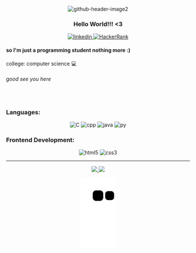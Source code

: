 <div align="center">

![github-header-image2](https://user-images.githubusercontent.com/85363903/170894512-3c9033e5-373d-4c13-a3d0-8c7a74bc0d08.png)
  
</div>
<div align="center">
  
  <h3>
    Hello World!!! <3
  </h3>
  
</div>
 <div align="center">
  <a href="https://www.linkedin.com/in/rodrigo-felix-221317213">
    <img src="https://cdn.jsdelivr.net/gh/devicons/devicon/icons/linkedin/linkedin-original.svg" alt="linkedin" width="25" />
  </a>
   
  <a href="https://www.hackerrank.com/FelixClone">
    <img src="https://user-images.githubusercontent.com/85363903/171300691-127eca99-a276-4a15-9729-c7f3918f5b54.png" alt="HackerRank" width="25" />
  </a>
 </div>


#### so I'm just a programming student nothing more :)

college: computer science :computer:
###### good see you here 
 <br>
 
<h3>Languages: </h3>
<div align="center">
  <img src="https://cdn.jsdelivr.net/gh/devicons/devicon/icons/c/c-plain.svg" alt="C" width="35">
  <img src="https://cdn.jsdelivr.net/gh/devicons/devicon/icons/cplusplus/cplusplus-plain.svg" alt="cpp" width="35">
  <img src="https://cdn.jsdelivr.net/gh/devicons/devicon/icons/java/java-plain.svg" alt="java" width="35">
  <img src="https://cdn.jsdelivr.net/gh/devicons/devicon/icons/python/python-plain.svg" alt="py" width="35">

</div>
<h3>Frontend Development:</h3>
<div align="center">
  <img src="https://cdn.jsdelivr.net/gh/devicons/devicon/icons/html5/html5-plain-wordmark.svg" alt="html5" width="35">
  <img src="https://cdn.jsdelivr.net/gh/devicons/devicon/icons/css3/css3-plain-wordmark.svg" alt="css3" width="35">
</div>

---

<div align="center">
  <a href="https://github.com/FelixClone">
  <img height="150em" src="https://github-readme-stats.vercel.app/api?username=FelixClone&show_icons=true&theme=tokyonight&include_all_commits=true&count_private=true">
    
  <img height="150em" src="https://github-readme-stats.vercel.app/api/top-langs/?username=FelixClone&layout=compact&langs_count=7&theme=tokyonight">
    
  ![Snake animation](https://github.com/FelixClone/FelixClone/blob/output/github-contribution-grid-snake.svg)
</div>
  

<!--
**FelixClone/FelixClone** is a ✨ _special_ ✨ repository because its `README.md` (this file) appears on your GitHub profile.

Here are some ideas to get you started:

- 🔭 I’m currently working on ...
- 🌱 I’m currently learning ...
- 👯 I’m looking to collaborate on ...
- 🤔 I’m looking for help with ...
- 💬 Ask me about ...
- 📫 How to reach me: ...
- 😄 Pronouns: ...
- ⚡ Fun fact: ...
-->

